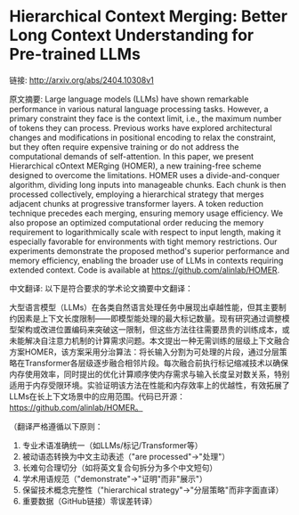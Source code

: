 # Hierarchical Context Merging: Better Long Context Understanding for Pre-trained LLMs

链接: http://arxiv.org/abs/2404.10308v1

原文摘要:
Large language models (LLMs) have shown remarkable performance in various
natural language processing tasks. However, a primary constraint they face is
the context limit, i.e., the maximum number of tokens they can process.
Previous works have explored architectural changes and modifications in
positional encoding to relax the constraint, but they often require expensive
training or do not address the computational demands of self-attention. In this
paper, we present Hierarchical cOntext MERging (HOMER), a new training-free
scheme designed to overcome the limitations. HOMER uses a divide-and-conquer
algorithm, dividing long inputs into manageable chunks. Each chunk is then
processed collectively, employing a hierarchical strategy that merges adjacent
chunks at progressive transformer layers. A token reduction technique precedes
each merging, ensuring memory usage efficiency. We also propose an optimized
computational order reducing the memory requirement to logarithmically scale
with respect to input length, making it especially favorable for environments
with tight memory restrictions. Our experiments demonstrate the proposed
method's superior performance and memory efficiency, enabling the broader use
of LLMs in contexts requiring extended context. Code is available at
https://github.com/alinlab/HOMER.

中文翻译:
以下是符合要求的学术论文摘要中文翻译：

大型语言模型（LLMs）在各类自然语言处理任务中展现出卓越性能，但其主要制约因素是上下文长度限制——即模型能处理的最大标记数量。现有研究通过调整模型架构或改进位置编码来突破这一限制，但这些方法往往需要昂贵的训练成本，或未能解决自注意力机制的计算需求问题。本文提出一种无需训练的层级上下文融合方案HOMER，该方案采用分治算法：将长输入分割为可处理的片段，通过分层策略在Transformer各层级逐步融合相邻片段。每次融合前执行标记缩减技术以确保内存使用效率，同时提出的优化计算顺序使内存需求与输入长度呈对数关系，特别适用于内存受限环境。实验证明该方法在性能和内存效率上的优越性，有效拓展了LLMs在长上下文场景中的应用范围。代码已开源：https://github.com/alinlab/HOMER。

（翻译严格遵循以下原则：
1. 专业术语准确统一（如LLMs/标记/Transformer等）
2. 被动语态转换为中文主动表述（"are processed"→"处理"）
3. 长难句合理切分（如将英文复合句拆分为多个中文短句）
4. 学术用语规范（"demonstrate"→"证明"而非"展示"）
5. 保留技术概念完整性（"hierarchical strategy"→"分层策略"而非字面直译）
6. 重要数据（GitHub链接）零误差转译）
